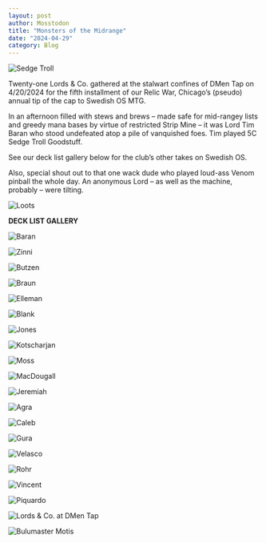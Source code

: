```yaml
---
layout: post
author: Mosstodon
title: "Monsters of the Midrange"
date: "2024-04-29"
category: Blog
---
```


![Sedge Troll](/assets/images/banners/sedge-troll.jpg)

Twenty-one Lords & Co. gathered at the stalwart confines of DMen Tap on 4/20/2024 for the fifth installment of our Relic War, Chicago’s (pseudo) annual tip of the cap to Swedish OS MTG.

In an afternoon filled with stews and brews – made safe for mid-rangey lists and greedy mana bases by virtue of restricted Strip Mine – it was Lord Tim Baran who stood undefeated atop a pile of vanquished foes. Tim played 5C Sedge Troll Goodstuff.

See our deck list gallery below for the club’s other takes on Swedish OS.

Also, special shout out to that one wack dude who played loud-ass Venom pinball the whole day. An anonymous Lord – as well as the machine, probably – were tilting.

![Loots](/assets/images/relicwarV2024/loots.jpg)

**DECK LIST GALLERY**

![Baran](/assets/images/relicwarV2024/decklists/baran.png)

![Zinni](/assets/images/relicwarV2024/decklists/zinni.jpg)

![Butzen](/assets/images/relicwarV2024/decklists/butzen.jpg)

![Braun](/assets/images/relicwarV2024/decklists/braun.jpg)

![Elleman](/assets/images/relicwarV2024/decklists/elleman.jpg)

![Blank](/assets/images/relicwarV2024/decklists/blank.jpg)

![Jones](/assets/images/relicwarV2024/decklists/jones.jpg)

![Kotscharjan](/assets/images/relicwarV2024/decklists/kotscharjan.jpg)

![Moss](/assets/images/relicwarV2024/decklists/moss.jpg)

![MacDougall](/assets/images/relicwarV2024/decklists/macdougall.jpg)

![Jeremiah](/assets/images/relicwarV2024/decklists/Jeremiah.jpg)

![Agra](/assets/images/relicwarV2024/decklists/agra.jpg)

![Caleb](/assets/images/relicwarV2024/decklists/caleb.jpg)

![Gura](/assets/images/relicwarV2024/decklists/gura.jpg)

![Velasco](/assets/images/relicwarV2024/decklists/velasco.jpg)

![Rohr](/assets/images/relicwarV2024/decklists/rohr.jpg)

![Vincent](/assets/images/relicwarV2024/decklists/vincent.JPG)

![Piquardo](/assets/images/relicwarV2024/decklists/piquard.jpg)

![Lords & Co. at DMen Tap](/assets/images/relicwarV2024/DMen.jpg)

![Bulumaster Motis](/assets/images/relicwarV2024/bulumonsters.jpg)
